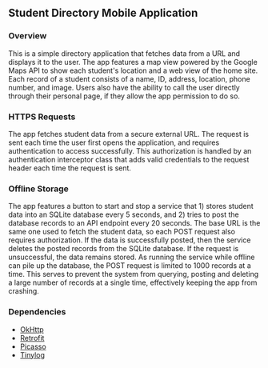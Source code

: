 ## Student Directory Mobile Application

### Overview

This is a simple directory application that fetches data from a URL and displays it to the user. The app features a map view powered by the Google Maps API to show each student's location and a web view of the home site. Each record of a student consists of a name, ID, address, location, phone number, and image. Users also have the ability to call the user directly through their personal page, if they allow the app permission to do so.

### HTTPS Requests

The app fetches student data from a secure external URL. The request is sent each time the user first opens the application, and requires authentication to access successfully. This authorization is handled by an authentication interceptor class that adds valid credentials to the request header each time the request is sent.

### Offline Storage

The app features a button to start and stop a service that 1) stores student data into an SQLite database every 5 seconds, and 2) tries to post the database records to an API endpoint every 20 seconds. The base URL is the same one used to fetch the student data, so each POST request also requires authorization. If the data is successfully posted, then the service deletes the posted records from the SQLite database. If the request is unsuccessful, the data remains stored. As running the service while offline can pile up the database, the POST request is limited to 1000 records at a time. This serves to prevent the system from querying, posting and deleting a large number of records at a single time, effectively keeping the app from crashing.

### Dependencies
- [OkHttp](https://square.github.io/okhttp/)
- [Retrofit](https://square.github.io/retrofit/)
- [Picasso](https://square.github.io/picasso/)
- [Tinylog](https://tinylog.org/v2/)
